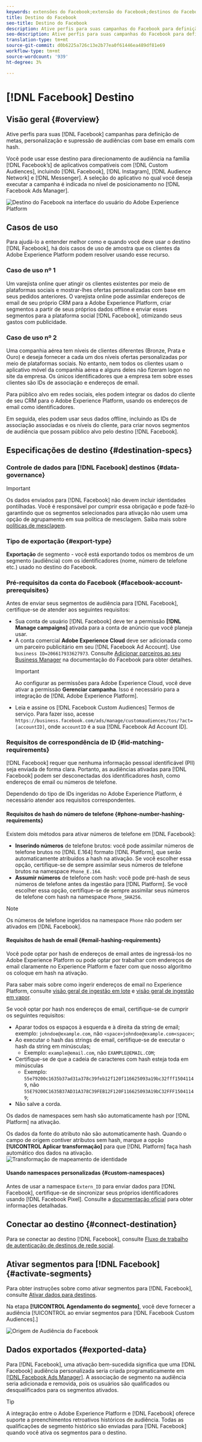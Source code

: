 ```yaml
---
keywords: extensões do Facebook;extensão do Facebook;destinos do Facebook;facebook;instagram;mensageiro;facebook Messenger
title: Destino do Facebook
seo-title: Destino do Facebook
description: Ative perfis para suas campanhas do Facebook para definição de metas, personalização e supressão de audiências com base em emails com hash.
seo-description: Ative perfis para suas campanhas do Facebook para definição de metas, personalização e supressão de audiências com base em emails com hash.
translation-type: tm+mt
source-git-commit: d0b6225a726c13e2b77ea0f61446ea489df81e69
workflow-type: tm+mt
source-wordcount: '939'
ht-degree: 3%

---
```



# [!DNL Facebook] Destino

## Visão geral {#overview}

Ative perfis para suas [!DNL Facebook] campanhas para definição de metas, personalização e supressão de audiências com base em emails com hash.

Você pode usar esse destino para direcionamento de audiência na família [!DNL Facebook’s] de aplicativos compatíveis com [!DNL Custom Audiences], incluindo [!DNL Facebook], [!DNL Instagram], [!DNL Audience Network] e [!DNL Messenger]. A seleção do aplicativo no qual você deseja executar a campanha é indicada no nível de posicionamento no [!DNL Facebook Ads Manager].

![Destino do Facebook na interface do usuário do Adobe Experience Platform](../../assets/catalog/social/facebook/catalog.png)

## Casos de uso

Para ajudá-lo a entender melhor como e quando você deve usar o destino [!DNL Facebook], há dois casos de uso de amostra que os clientes da Adobe Experience Platform podem resolver usando esse recurso.

### Caso de uso nº 1

Um varejista online quer atingir os clientes existentes por meio de plataformas sociais e mostrar-lhes ofertas personalizadas com base em seus pedidos anteriores. O varejista online pode assimilar endereços de email de seu próprio CRM para a Adobe Experience Platform, criar segmentos a partir de seus próprios dados offline e enviar esses segmentos para a plataforma social [!DNL Facebook], otimizando seus gastos com publicidade.

### Caso de uso nº 2

Uma companhia aérea tem níveis de clientes diferentes (Bronze, Prata e Ouro) e deseja fornecer a cada um dos níveis ofertas personalizadas por meio de plataformas sociais. No entanto, nem todos os clientes usam o aplicativo móvel da companhia aérea e alguns deles não fizeram logon no site da empresa. Os únicos identificadores que a empresa tem sobre esses clientes são IDs de associação e endereços de email.

Para público alvo em redes sociais, eles podem integrar os dados do cliente de seu CRM para o Adobe Experience Platform, usando os endereços de email como identificadores.

Em seguida, eles podem usar seus dados offline, incluindo as IDs de associação associadas e os níveis do cliente, para criar novos segmentos de audiência que possam público alvo pelo destino [!DNL Facebook].

## Especificações de destino {#destination-specs}

### Controle de dados para [!DNL Facebook] destinos {#data-governance}

>[!IMPORTANT]
>
>Os dados enviados para [!DNL Facebook] não devem incluir identidades pontilhadas. Você é responsável por cumprir essa obrigação e pode fazê-lo garantindo que os segmentos selecionados para ativação não usem uma opção de agrupamento em sua política de mesclagem. Saiba mais sobre [políticas de mesclagem](/help/profile/ui/merge-policies.md).

### Tipo de exportação {#export-type}

**Exportação**  de segmento - você está exportando todos os membros de um segmento (audiência) com os identificadores (nome, número de telefone etc.) usado no destino do Facebook.

### Pré-requisitos da conta do Facebook {#facebook-account-prerequisites}

Antes de enviar seus segmentos de audiência para [!DNL Facebook], certifique-se de atender aos seguintes requisitos:

- Sua conta de usuário [!DNL Facebook] deve ter a permissão **[!DNL Manage campaigns]** ativada para a conta de anúncio que você planeja usar.
- A conta comercial **Adobe Experience Cloud** deve ser adicionada como um parceiro publicitário em seu [!DNL Facebook Ad Account]. Use `business ID=206617933627973`. Consulte [Adicionar parceiros ao seu Business Manager](https://www.facebook.com/business/help/1717412048538897) na documentação do Facebook para obter detalhes.
   >[!IMPORTANT]
   >
   > Ao configurar as permissões para Adobe Experience Cloud, você deve ativar a permissão **Gerenciar campanha**. Isso é necessário para a integração de [!DNL Adobe Experience Platform].
- Leia e assine os [!DNL Facebook Custom Audiences] Termos de serviço. Para fazer isso, acesse `https://business.facebook.com/ads/manage/customaudiences/tos/?act=[accountID]`, onde `accountID` é a sua [!DNL Facebook Ad Account ID].

### Requisitos de correspondência de ID {#id-matching-requirements}

[!DNL Facebook] requer que nenhuma informação pessoal identificável (PII) seja enviada de forma clara. Portanto, as audiências ativadas para [!DNL Facebook] podem ser desconectadas dos identificadores *hash*, como endereços de email ou números de telefone.

Dependendo do tipo de IDs ingeridas no Adobe Experience Platform, é necessário atender aos requisitos correspondentes.

#### Requisitos de hash do número de telefone {#phone-number-hashing-requirements}

Existem dois métodos para ativar números de telefone em [!DNL Facebook]:

- **Inserindo números** de telefone brutos: você pode assimilar números de telefone brutos no  [!DNL E.164] formato  [!DNL Platform], que serão automaticamente atribuídos a hash na ativação. Se você escolher essa opção, certifique-se de sempre assimilar seus números de telefone brutos na namespace `Phone_E.164`.
- **Assumir números** de telefone com hash: você pode pré-hash de seus números de telefone antes da ingestão para  [!DNL Platform]. Se você escolher essa opção, certifique-se de sempre assimilar seus números de telefone com hash na namespace `Phone_SHA256`.

>[!NOTE]
>
>Os números de telefone ingeridos na namespace `Phone` não podem ser ativados em [!DNL Facebook].


#### Requisitos de hash de email {#email-hashing-requirements}

Você pode optar por hash de endereços de email antes de ingressá-los no Adobe Experience Platform ou pode optar por trabalhar com endereços de email claramente no Experience Platform e fazer com que nosso algoritmo os coloque em hash na ativação.

Para saber mais sobre como ingerir endereços de email no Experience Platform, consulte [visão geral de ingestão em lote](/help/ingestion/batch-ingestion/overview.md) e [visão geral de ingestão em vapor](/help/ingestion/streaming-ingestion/overview.md).

Se você optar por hash nos endereços de email, certifique-se de cumprir os seguintes requisitos:

- Aparar todos os espaços à esquerda e à direita da string de email; exemplo: `johndoe@example.com`, não `<space>johndoe@example.com<space>`;
- Ao executar o hash das strings de email, certifique-se de executar o hash da string em minúsculas;
   - Exemplo: `example@email.com`, não `EXAMPLE@EMAIL.COM`;
- Certifique-se de que a cadeia de caracteres com hash esteja toda em minúsculas
   - Exemplo: `55e79200c1635b37ad31a378c39feb12f120f116625093a19bc32fff15041149`, não `55E79200C1635B37AD31A378C39FEB12F120F116625093A19bC32FFF15041149`;
- Não salve a corda.

Os dados de namespaces sem hash são automaticamente hash por [!DNL Platform] na ativação.

Os dados da fonte do atributo não são automaticamente hash. Quando o campo de origem contiver atributos sem hash, marque a opção **[!UICONTROL Aplicar transformação]** para que [!DNL Platform] faça hash automático dos dados na ativação.
![Transformação de mapeamento de identidade](../../assets/ui/activate-destinations/identity-mapping-transformation.png)

#### Usando namespaces personalizadas {#custom-namespaces}

Antes de usar a namespace `Extern_ID` para enviar dados para [!DNL Facebook], certifique-se de sincronizar seus próprios identificadores usando [!DNL Facebook Pixel]. Consulte a [documentação oficial](https://developers.facebook.com/docs/marketing-api/audiences/guides/custom-audiences/#external_identifiers) para obter informações detalhadas.

## Conectar ao destino {#connect-destination}

Para se conectar ao destino [!DNL Facebook], consulte [Fluxo de trabalho de autenticação de destinos de rede social](./workflow.md).

## Ativar segmentos para [!DNL Facebook] {#activate-segments}

Para obter instruções sobre como ativar segmentos para [!DNL Facebook], consulte [Ativar dados para destinos](../../ui/activate-destinations.md).

Na etapa **[!UICONTROL Agendamento do segmento]**, você deve fornecer a audiência [!UICONTROL ao enviar segmentos para [!DNL Facebook Custom Audiences].]

![Origem de Audiência do Facebook](../../assets/catalog/social/facebook/facebook-origin-audience.png)

## Dados exportados {#exported-data}

Para [!DNL Facebook], uma ativação bem-sucedida significa que uma [!DNL Facebook] audiência personalizada seria criada programaticamente em [[!DNL Facebook Ads Manager]](https://www.facebook.com/adsmanager/manage/). A associação de segmento na audiência seria adicionada e removida, pois os usuários são qualificados ou desqualificados para os segmentos ativados.

>[!TIP]
>
>A integração entre o Adobe Experience Platform e [!DNL Facebook] oferece suporte a preenchimentos retroativos históricos de audiência. Todas as qualificações de segmento histórico são enviadas para [!DNL Facebook] quando você ativa os segmentos para o destino.